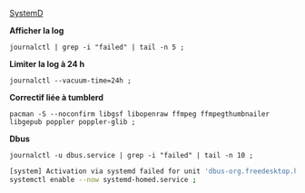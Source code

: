 [SystemD](https://github.com/dexter74/Archlinux/blob/main/Documentation/SystemD.MD)


**Afficher la log**
```
journalctl | grep -i "failed" | tail -n 5 ;
```

**Limiter la log à 24 h**
```
journalctl --vacuum-time=24h ;
```

**Correctif liée à tumblerd**

```
pacman -S --noconfirm libgsf libopenraw ffmpeg ffmpegthumbnailer libgepub poppler poppler-glib ;
```


**Dbus**
```
journalctl -u dbus.service | grep -i "failed" | tail -n 10 ;
```


```bash
[system] Activation via systemd failed for unit 'dbus-org.freedesktop.home1.service': Unit dbus-org.freedesktop.home1.service not found.
systemctl enable --now systemd-homed.service ;
```

